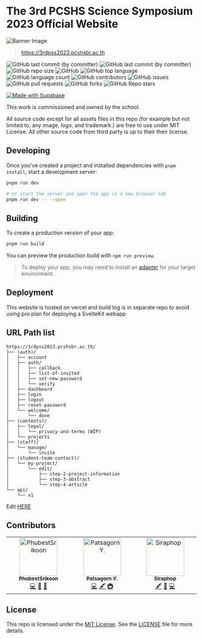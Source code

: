# The 3rd PCSHS Science Symposium 2023 Official Website

![Banner Image](https://pcshsbr-assets.imgix.net/sym2023/og-image.png?w=1200&h=630&fit=crop&auto=compress)

> https://3rdpss2023.pcshsbr.ac.th

![GitHub last commit (by committer)](https://img.shields.io/badge/PCSHSBR-Student_project-3f1092?style=flat-square) ![GitHub last commit (by committer)](https://img.shields.io/github/last-commit/pcshsbr/symposium2023?style=flat-square) ![GitHub repo size](https://img.shields.io/github/repo-size/pcshsbr/symposium2023?style=flat-square) ![GitHub](https://img.shields.io/github/license/pcshsbr/symposium2023?style=flat-square) ![GitHub top language](https://img.shields.io/github/languages/top/pcshsbr/symposium2023?style=flat-square) ![GitHub language count](https://img.shields.io/github/languages/count/pcshsbr/symposium2023?style=flat-square) ![GitHub contributors](https://img.shields.io/github/contributors/pcshsbr/symposium2023?style=flat-square&color=1800a1) ![GitHub issues](https://img.shields.io/github/issues/pcshsbr/symposium2023?style=flat-square) ![GitHub pull requests](https://img.shields.io/github/issues-pr/pcshsbr/symposium2023?style=flat-square) ![GitHub forks](https://img.shields.io/github/forks/pcshsbr/symposium2023?style=social) ![GitHub Repo stars](https://img.shields.io/github/stars/pcshsbr/symposium2023?style=social)

[![Made with Supabase](https://supabase.com/badge-made-with-supabase-dark.svg)](https://supabase.com)

This work is commissioned and owned by the school.

All source code except for all assets files in this repo (for example but not limited to, any image, logo, and trademark.) are free to use under MIT License. All other source code from third party is up to their their license.

## Developing

Once you've created a project and installed dependencies with `pnpm install`, start a development server:

```bash
pnpm run dev

# or start the server and open the app in a new browser tab
pnpm run dev -- --open
```

## Building

To create a production version of your app:

```bash
pnpm run build
```

You can preview the production build with `npm run preview`.

> To deploy your app, you may need to install an [adapter](https://kit.svelte.dev/docs/adapters) for your target environment.

## Deployment

This website is hosted on vercel and build log is in separate repo to avoid using pro plan for deploying a SvelteKit webapp

## URL Path list

```
https://3rdpss2023.pcshsbr.ac.th/
├── (auth)/
│   ├── account
│   ├── auth/
│   │   ├── callback
│   │   ├── list-of-invited
│   │   ├── set-new-password
│   │   └── verify
│   ├── dashboard
│   ├── login
│   ├── logout
│   ├── reset-password
│   └── welcome/
│       └── done
├── (contents)/
│   ├── legal/
│   │   └── privacy-and-terms (WIP)
│   └── projects
├── (staff)/
│   └── manage/
│       └── invite
├── (student-team-contact)/
│   └── my-project/
│       └── edit/
│           ├── step-2-project-information
│           ├── step-3-abstract
│           └── step-4-article
└── api/
    └── v1
```

Edit [HERE](<https://tree.nathanfriend.io/?s=(%27options!(%27fancy!true~fullPath!false~trailingSlash!true~rootDot!false)~E(%27E%27https%3A%2F%2F3rdpss2023.pcshsbr.ac.th%2F6auth8account*authCcallbackCliG-of-inviFdCset-newA5verify*dashboardHinHout*resetAwelcomeCdone6conFnts8legalCprivacy-and-Frms%20%7BWIP89s6Gaff8manageCinviF6Gudent-Fam-contact8my-9Cedit72-9-information73-abGract74-articleBapi*v1%27)~version!%271%27)*B55%20%206B%7B7C5sFp-8%7D*9projectA-password*B%5Cn5C*5Esource!FteGstH*log%01HGFECBA98765*>)

## Contributors

<!-- ALL-CONTRIBUTORS-LIST:START - Do not remove or modify this section -->
<!-- prettier-ignore-start -->
<!-- markdownlint-disable -->
<table>
  <tbody>
    <tr>
      <td align="center" valign="top" width="14.28%"><a href="http://phu.best"><img src="https://avatars.githubusercontent.com/u/86614284?v=4?s=100" width="100px;" alt="PhubestSrikoon"/><br /><sub><b>PhubestSrikoon</b></sub></a><br /><a href="#code-PhubestSrikooon" title="Code">💻</a> <a href="#design-PhubestSrikooon" title="Design">🎨</a> <a href="#ideas-PhubestSrikooon" title="Ideas, Planning, & Feedback">🤔</a></td>
      <td align="center" valign="top" width="14.28%"><a href="http://ptsgrn.dev"><img src="https://avatars.githubusercontent.com/u/49602385?v=4?s=100" width="100px;" alt="Patsagorn Y."/><br /><sub><b>Patsagorn Y.</b></sub></a><br /><a href="#code-ptsgrn" title="Code">💻</a> <a href="#content-ptsgrn" title="Content">🖋</a> <a href="#infra-ptsgrn" title="Infrastructure (Hosting, Build-Tools, etc)">🚇</a></td>
      <td align="center" valign="top" width="14.28%"><a href="https://github.com/ongsalt"><img src="https://avatars.githubusercontent.com/u/58396464?v=4?s=100" width="100px;" alt="Siraphop"/><br /><sub><b>Siraphop</b></sub></a><br /><a href="#content-ongsalt" title="Content">🖋</a> <a href="#bug-ongsalt" title="Bug reports">🐛</a> <a href="#code-ongsalt" title="Code">💻</a></td>
    </tr>
  </tbody>
</table>

<!-- markdownlint-restore -->
<!-- prettier-ignore-end -->

<!-- ALL-CONTRIBUTORS-LIST:END -->

## License

This repo is licensed under the [MIT License](https://choosealicense.com/licenses/mit/). See the [LICENSE](./LICENSE) file for more details.
